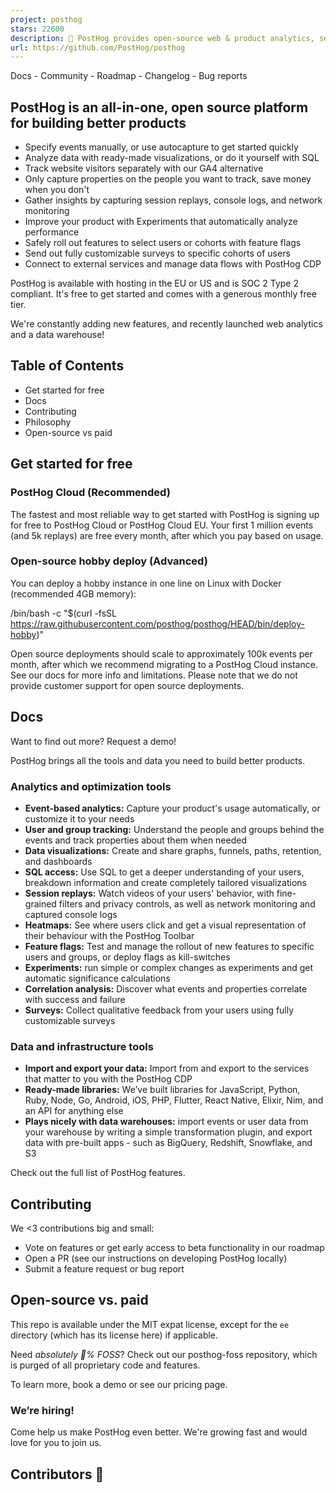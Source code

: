 ```yaml
---
project: posthog
stars: 22600
description: 🦔 PostHog provides open-source web & product analytics, session recording, feature flagging and A/B testing that you can self-host. Get started - free.
url: https://github.com/PostHog/posthog
---
```


Docs - Community - Roadmap - Changelog - Bug reports

PostHog is an all-in-one, open source platform for building better products
---------------------------------------------------------------------------

-   Specify events manually, or use autocapture to get started quickly
-   Analyze data with ready-made visualizations, or do it yourself with SQL
-   Track website visitors separately with our GA4 alternative
-   Only capture properties on the people you want to track, save money when you don't
-   Gather insights by capturing session replays, console logs, and network monitoring
-   Improve your product with Experiments that automatically analyze performance
-   Safely roll out features to select users or cohorts with feature flags
-   Send out fully customizable surveys to specific cohorts of users
-   Connect to external services and manage data flows with PostHog CDP

PostHog is available with hosting in the EU or US and is SOC 2 Type 2 compliant. It's free to get started and comes with a generous monthly free tier.

We're constantly adding new features, and recently launched web analytics and a data warehouse!

Table of Contents
-----------------

-   Get started for free
-   Docs
-   Contributing
-   Philosophy
-   Open-source vs paid

Get started for free
--------------------

### PostHog Cloud (Recommended)

The fastest and most reliable way to get started with PostHog is signing up for free to PostHog Cloud or PostHog Cloud EU. Your first 1 million events (and 5k replays) are free every month, after which you pay based on usage.

### Open-source hobby deploy (Advanced)

You can deploy a hobby instance in one line on Linux with Docker (recommended 4GB memory):

 /bin/bash -c "$(curl -fsSL https://raw.githubusercontent.com/posthog/posthog/HEAD/bin/deploy-hobby)" 

Open source deployments should scale to approximately 100k events per month, after which we recommend migrating to a PostHog Cloud instance. See our docs for more info and limitations. Please note that we do not provide customer support for open source deployments.

Docs
----

Want to find out more? Request a demo!

PostHog brings all the tools and data you need to build better products.

### Analytics and optimization tools

-   **Event-based analytics:** Capture your product's usage automatically, or customize it to your needs
-   **User and group tracking:** Understand the people and groups behind the events and track properties about them when needed
-   **Data visualizations:** Create and share graphs, funnels, paths, retention, and dashboards
-   **SQL access:** Use SQL to get a deeper understanding of your users, breakdown information and create completely tailored visualizations
-   **Session replays:** Watch videos of your users' behavior, with fine-grained filters and privacy controls, as well as network monitoring and captured console logs
-   **Heatmaps:** See where users click and get a visual representation of their behaviour with the PostHog Toolbar
-   **Feature flags:** Test and manage the rollout of new features to specific users and groups, or deploy flags as kill-switches
-   **Experiments:** run simple or complex changes as experiments and get automatic significance calculations
-   **Correlation analysis:** Discover what events and properties correlate with success and failure
-   **Surveys:** Collect qualitative feedback from your users using fully customizable surveys

### Data and infrastructure tools

-   **Import and export your data:** Import from and export to the services that matter to you with the PostHog CDP
-   **Ready-made libraries:** We’ve built libraries for JavaScript, Python, Ruby, Node, Go, Android, iOS, PHP, Flutter, React Native, Elixir, Nim, and an API for anything else
-   **Plays nicely with data warehouses:** import events or user data from your warehouse by writing a simple transformation plugin, and export data with pre-built apps - such as BigQuery, Redshift, Snowflake, and S3

Check out the full list of PostHog features.

Contributing
------------

We <3 contributions big and small:

-   Vote on features or get early access to beta functionality in our roadmap
-   Open a PR (see our instructions on developing PostHog locally)
-   Submit a feature request or bug report

Open-source vs. paid
--------------------

This repo is available under the MIT expat license, except for the `ee` directory (which has its license here) if applicable.

Need _absolutely 💯% FOSS_? Check out our posthog-foss repository, which is purged of all proprietary code and features.

To learn more, book a demo or see our pricing page.

### We’re hiring!

Come help us make PostHog even better. We're growing fast and would love for you to join us.

Contributors 🦸
---------------
